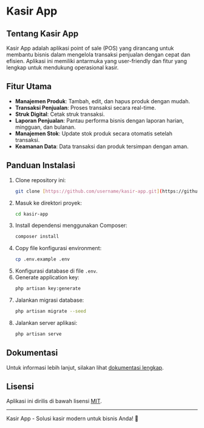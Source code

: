 # Kasir App

## Tentang Kasir App

Kasir App adalah aplikasi point of sale (POS) yang dirancang untuk membantu bisnis dalam mengelola transaksi penjualan dengan cepat dan efisien. Aplikasi ini memiliki antarmuka yang user-friendly dan fitur yang lengkap untuk mendukung operasional kasir.

## Fitur Utama

- **Manajemen Produk**: Tambah, edit, dan hapus produk dengan mudah.
- **Transaksi Penjualan**: Proses transaksi secara real-time.
- **Struk Digital**: Cetak struk transaksi.
- **Laporan Penjualan**: Pantau performa bisnis dengan laporan harian, mingguan, dan bulanan.
- **Manajemen Stok**: Update stok produk secara otomatis setelah transaksi.
- **Keamanan Data**: Data transaksi dan produk tersimpan dengan aman.

## Panduan Instalasi

1. Clone repository ini:
   ```sh
   git clone [https://github.com/username/kasir-app.git](https://github.com/Kalenyyy/kasir-app)
   ```
2. Masuk ke direktori proyek:
   ```sh
   cd kasir-app
   ```
3. Install dependensi menggunakan Composer:
   ```sh
   composer install
   ```
4. Copy file konfigurasi environment:
   ```sh
   cp .env.example .env
   ```
5. Konfigurasi database di file `.env`.
6. Generate application key:
   ```sh
   php artisan key:generate
   ```
7. Jalankan migrasi database:
   ```sh
   php artisan migrate --seed
   ```
8. Jalankan server aplikasi:
   ```sh
   php artisan serve
   ```

## Dokumentasi

Untuk informasi lebih lanjut, silakan lihat [dokumentasi lengkap](https://kasirapp.docs.com).


## Lisensi

Aplikasi ini dirilis di bawah lisensi [MIT](https://opensource.org/licenses/MIT).

---

Kasir App - Solusi kasir modern untuk bisnis Anda! 🚀

